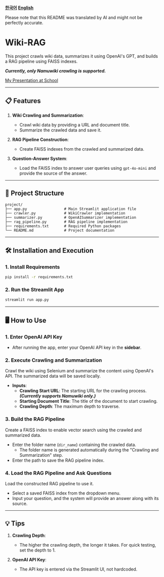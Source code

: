 [**한국어**](./README.md)
[**English**](./README-en.md)

Please note that this README was translated by AI and might not be perfectly accurate.


# Wiki-RAG

This project crawls wiki data, summarizes it using OpenAI's GPT, and builds a RAG pipeline using FAISS indexes.

***Currently, only Namuwiki crawling is supported.***

[My Presentation at School](./Wiki-RAG%20PT.pdf)

---

## 📋 Features

1. **Wiki Crawling and Summarization**:
   - Crawl wiki data by providing a URL and document title.
   - Summarize the crawled data and save it.

2. **RAG Pipeline Construction**:
   - Create FAISS indexes from the crawled and summarized data.

3. **Question-Answer System**:
   - Load the FAISS index to answer user queries using `gpt-4o-mini` and provide the source of the answer.

---

## 📂 Project Structure

```plaintext
project/
├── app.py                 # Main Streamlit application file
├── crawler.py             # WikiCrawler implementation
├── summarizer.py          # OpenAISummarizer implementation
├── rag_pipeline.py        # RAG pipeline implementation
├── requirements.txt       # Required Python packages
└── README.md              # Project documentation
```

---

## 🛠️ Installation and Execution

### 1. Install Requirements
```bash
pip install -r requirements.txt
```

### 2. Run the Streamlit App
```bash
streamlit run app.py
```

---

## 🖥️ How to Use

### 1. Enter OpenAI API Key

- After running the app, enter your OpenAI API key in the **sidebar**.

### 2. Execute Crawling and Summarization
Crawl the wiki using Selenium and summarize the content using OpenAI's API. The summarized data will be saved locally.
- **Inputs**:
  - **Crawling Start URL**: The starting URL for the crawling process. ***(Currently supports Namuwiki only.)***
  - **Starting Document Title**: The title of the document to start crawling.
  - **Crawling Depth**: The maximum depth to traverse.

### 3. Build the RAG Pipeline
Create a FAISS index to enable vector search using the crawled and summarized data.
- Enter the folder name (`dir_name`) containing the crawled data.
  - The folder name is generated automatically during the "Crawling and Summarization" step.
- Enter the path to save the RAG pipeline index.

### 4. Load the RAG Pipeline and Ask Questions
Load the constructed RAG pipeline to use it.
- Select a saved FAISS index from the dropdown menu.
- Input your question, and the system will provide an answer along with its source.

---

## 💡 Tips

1. **Crawling Depth**:
   - The higher the crawling depth, the longer it takes. For quick testing, set the depth to 1.

2. **OpenAI API Key**:
   - The API key is entered via the Streamlit UI, not hardcoded.

